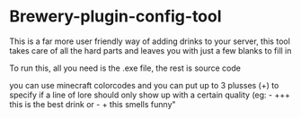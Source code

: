 # Brewery-plugin-config-tool
This is a far more user friendly way of adding drinks to your server, this tool takes care of all the hard parts and leaves you with just a few blanks to fill in

To run this, all you need is the .exe file, the rest is source code

you can use minecraft colorcodes and you can put up to 3 plusses (+) to specify if a line of lore should only show up with a certain quality (eg: - +++ this is the best drink or - + this smells funny"
